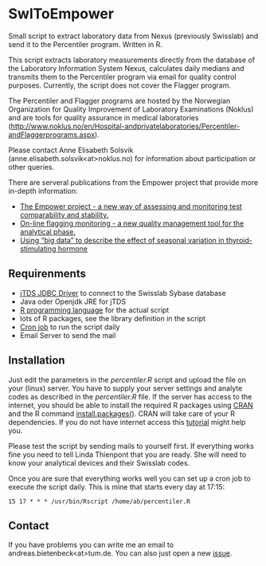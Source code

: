 # SwlToEmpower
Small script to extract laboratory data from Nexus (previously Swisslab) and send it to the Percentiler program. Written in R.

This script extracts laboratory measurements directly from the database of the Laboratory Information System Nexus, calculates daily medians and transmits them to the Percentiler program via email for quality control purposes. Currently, the script does not cover the Flagger program.

The Percentiler and Flagger programs are hosted by the Norwegian Organization for Quality Improvement of Laboratory Examinations (Noklus) and are tools for quality assurance in medical laboratories (http://www.noklus.no/en/Hospital-andprivatelaboratories/Percentiler-andFlaggerprograms.aspx).

Please contact Anne Elisabeth Solsvik (anne.elisabeth.solsvik\<at\>noklus.no) for information about participation or other queries. 

There are serveral publications from the Empower project that provide more in-depth information: 

+ [The Empower project - a new way of assessing and monitoring test comparability and stability.](https://doi.org/10.1515/cclm-2014-0959)
+ [On-line flagging monitoring - a new quality management tool for the analytical phase.](https://doi.org/10.1515/cclm-2015-0066)
+ [Using “big data” to describe the effect of seasonal variation in thyroid-stimulating hormone](https://doi.org/10.1515/cclm-2016-0500)
  

## Requirenments
+ [jTDS JDBC Driver](http://jtds.sourceforge.net/) to connect to the Swisslab Sybase database
+ Java oder Openjdk JRE for jTDS
+ [R programming language](https://www.r-project.org/) for the actual script
+ lots of R packages, see the library definition in the script
+ [Cron job](https://en.wikipedia.org/wiki/Cron) to run the script daily
+ Email Server to send the mail 


## Installation
Just edit the parameters in the *percentiler.R* script and upload the file on your (linux) server. You have to supply your server settings and analyte codes as described in the *percentiler.R* file. If the server has access to the internet, you should be able to install the required R packages using [CRAN](https://cran.r-project.org/) and the R command [install.packages()](https://www.r-bloggers.com/installing-r-packages/). CRAN will take care of your R dependencies. If you do not have internet access this [tutorial](https://www.r-bloggers.com/installing-packages-without-internet/) might help you. 

Please test the script by sending mails to yourself first. If everything works fine you need to tell Linda Thienpont that you are ready. She will need to know your analytical devices and their Swisslab codes. 

Once you are sure that everything works well you can set up a cron job to execute the script daily. This is mine that starts every day at 17:15:
    
    15 17 * * * /usr/bin/Rscript /home/ab/percentiler.R

## Contact
If you have problems you can write me an email to andreas.bietenbeck\<at\>tum.de. You can also just open a new [issue](https://github.com/acnb/SlToPercentiler/issues/new).
